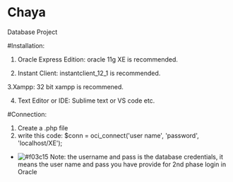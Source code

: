 # Chaya
Database Project

#Installation:
1. Oracle Express Edition: 
oracle 11g XE is recommended.

2. Instant Client:
instantclient_12_1 is recommended.

3.Xampp:
32 bit xampp is recommened. 

4. Text Editor or IDE:
Sublime text or VS code etc.

#Connection:
1. Create a .php file
2. write this code: $conn = oci_connect('user name', 'password', 'localhost/XE');
- ![#f03c15](https://via.placeholder.com/15/f03c15/000000?text=+)  Note: the username and pass is the database credentials, it means the user name and pass you have provide for 2nd phase login in Oracle
